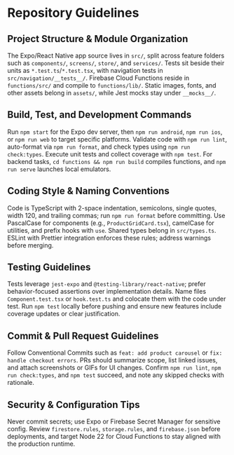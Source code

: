 # Repository Guidelines

## Project Structure & Module Organization
The Expo/React Native app source lives in `src/`, split across feature folders such as `components/`, `screens/`, `store/`, and `services/`. Tests sit beside their units as `*.test.ts`/`*.test.tsx`, with navigation tests in `src/navigation/__tests__/`. Firebase Cloud Functions reside in `functions/src/` and compile to `functions/lib/`. Static images, fonts, and other assets belong in `assets/`, while Jest mocks stay under `__mocks__/`.

## Build, Test, and Development Commands
Run `npm start` for the Expo dev server, then `npm run android`, `npm run ios`, or `npm run web` to target specific platforms. Validate code with `npm run lint`, auto-format via `npm run format`, and check types using `npm run check:types`. Execute unit tests and collect coverage with `npm test`. For backend tasks, `cd functions && npm run build` compiles functions, and `npm run serve` launches local emulators.

## Coding Style & Naming Conventions
Code is TypeScript with 2-space indentation, semicolons, single quotes, width 120, and trailing commas; run `npm run format` before committing. Use PascalCase for components (e.g., `ProductGridCard.tsx`), camelCase for utilities, and prefix hooks with `use`. Shared types belong in `src/types.ts`. ESLint with Prettier integration enforces these rules; address warnings before merging.

## Testing Guidelines
Tests leverage `jest-expo` and `@testing-library/react-native`; prefer behavior-focused assertions over implementation details. Name files `Component.test.tsx` or `hook.test.ts` and colocate them with the code under test. Run `npm test` locally before pushing and ensure new features include coverage updates or clear justification.

## Commit & Pull Request Guidelines
Follow Conventional Commits such as `feat: add product carousel` or `fix: handle checkout errors`. PRs should summarize scope, list linked issues, and attach screenshots or GIFs for UI changes. Confirm `npm run lint`, `npm run check:types`, and `npm test` succeed, and note any skipped checks with rationale.

## Security & Configuration Tips
Never commit secrets; use Expo or Firebase Secret Manager for sensitive config. Review `firestore.rules`, `storage.rules`, and `firebase.json` before deployments, and target Node 22 for Cloud Functions to stay aligned with the production runtime.
